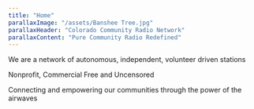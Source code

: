 ```yaml
---
title: "Home"
parallaxImage: "/assets/Banshee Tree.jpg"
parallaxHeader: "Colorado Community Radio Network"
parallaxContent: "Pure Community Radio Redefined"
---
```


We are a network of autonomous, independent, volunteer driven stations

Nonprofit, Commercial Free and Uncensored

Connecting and empowering our communities through the power of the airwaves
